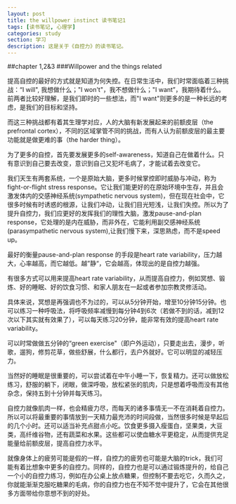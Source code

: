 ```yaml
---
layout: post
title: the willpower instinct 读书笔记1
tags: [读书笔记, 心理学]
categories: study
section: 学习
description: 这是关于《自控力》的读书笔记。
---
```

##chapter 1,2&3
###Willpower and the things related

提高自控的最好的方式就是知道为何失控。在日常生活中，我们时常面临着三种挑战：“I will", 我想做什么；"I won't"，我不想做什么；"I want”，我期待着什么。前两者比较好理解，是我们即时的一些想法，而"I want"则更多的是一种长远的考虑，是我们的目标和坚持。
 
而这三种挑战都有着其生理学对应，人的大脑有新发展起来的前额皮层（the prefrontal cortex），不同的区域掌管不同的挑战，而有人认为前额皮层的最主要功能就是做更难的事（the harder thing）。

为了更多的自控，首先要发展更多的self-awareness，知道自己在做着什么。只有意识到自己要去改变，意识到自己又犯坏毛病了，才能试着去改变它。

我们天生有两套系统，一个是原始大脑，更多时候掌控即时威胁与冲动，称为fight-or-flight stress response。它让我们能更好的在原始环境中生存，并且会激发体内的交感神经系统(sympathetic nervous system)，但在现在社会中，它很多时候有时诱惑的根源，让我们冲动，让我们目光短浅，让我们失控。所以为了提升自控力，我们应更好的发挥我们的理性大脑，激发pause-and-plan response，它处理的是内在威胁，而非外在，它能利用副交感神经系统(parasympathetic nervous system),让我们慢下来，深思熟虑，而不是speed up。

最好的衡量pause-and-plan response 的手段是heart rate variability，压力越大，心率越高，而它越低。越”静“，它会越高，体现出的是自控力越强。

有很多方式可以用来提高heart rate variability，从而提高自控力，例如冥想、锻炼、好的睡眠、好的饮食习惯、和家人朋友在一起或者参加宗教灵修活动。

具体来说，冥想是再强调也不为过的，可以从5分钟开始，增至10分钟15分钟。也可以练习一种呼吸法，将呼吸频率减慢到每分钟4到6次（若做不到的话，减到12次以下其实就有效果了），可以每天练习20分钟，能非常有效的提高heart rate variability。

可以时常做做五分钟的“green exercise"（即户外运动），只要走出去，漫步，听歌，遛狗，修剪花草，做些舒展，什么都行，去户外就好。它可以明显的减轻压力。

当然好的睡眠是很重要的，可以尝试着在中午小睡一下，恢复精力。还可以做放松练习，舒服的躺下，闭眼，做深呼吸，放松紧张的肌肉，只是想着呼吸而没有其他杂念，保持五到十分钟并每天练习。

自控力就像肌肉一样，也会精疲力尽，而每天的诸多事情无一不在消耗着自控力。所以可以将最重要的事情放到一天精力最充沛的时间段做，当然很多时候是早起后的几个小时。还可以适当补充点甜点小吃。饮食更多摄入瘦蛋白，坚果类，大豆类，高纤维谷物，还有蔬菜和水果。这些都可以使血糖水平更稳定，从而提供充足能量给前额皮层，提高自控力水平。

就像身体上的疲劳可能是假的一样，自控力的疲劳也可能是大脑的trick，我们可能有着比想象中更多的自控力。同样的，自控力也是可以通过锻炼提升的，给自己一个小的自控力练习，例如在办公桌上放点糖果，但控制不要去吃它，久而久之，你就能渐渐克服吃糖果的毛病，你的自控力也在不知不觉中提升了，它会在其他很多方面带给你意想不到的好处。